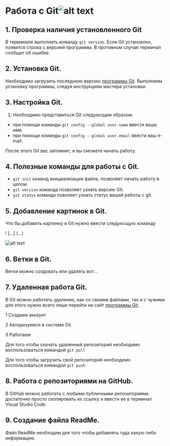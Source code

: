 # Работа с Git![alt text](<../git for-1.png>)
## 1. Проверка наличия установленного Git
В терминале выполнить команду `git version`. Если Git установлен, появится строка с версией программы. В противном случае терминал сообщит об ошибке.

## 2. Установка Git.
Необходимо загрузить последнюю версию [программы Git](https://git-scm.com/download). Выполняем установку программы, следуя инструкциям мастера установки.

## 3. Настройка Git.

1. Необходимо представиться Git следуюсщим образом:

* при помощи команды `git config --global user.name` ввести ваше имя.
* при помощи команды `git config --global user.email` ввести ваш e-mail.

После этого Git вас запомнит, и вы сможете начать работу.

## 4. Полезные команды для работы с Git.


* `git init` команд инициализации файла, позволяет начать работу в целом.
* `git version` команда позволяет узнать версию Git.
* `git status` команда поволяет узнать статус вашей работы с git.

## 5. Добавление картинок в Git.

Что бы добавить картинку в Git нужно ввести следуюсщую команду

! [...] (...)

![alt text](../dumbass.jpg)

## 6. Ветки в Git.
Ветки можно создовать или удалять вот...

## 7. Удаленная работа Git.
В Git можно работать удаленно, как со своими файлами, так и с чужими для этого нужно всего лиши перейти на сайт [программы Git](https://git-scm.com/download).

1 Создаем аккаунт

2 Авторизуемся в системе Git

3 Работаем

Для того чтобы скачать удаленный репозиторий необходимо воспользоваться командой `git pull`

Для того чтобы загрузить свой репозиторий необходимо воспользоваться командой `git push`

## 8. Работа с репозиториями на GitHub.
В GitHub можно работать с любыми публичными репозиториями достаточно просто скопировать их ссылку и ввести ее в терминал Visual Studio Code.

## 9. Создание файла ReadMe.
Файл ReadMe необходим для того чтобы добавлять туда какую либо информацию.